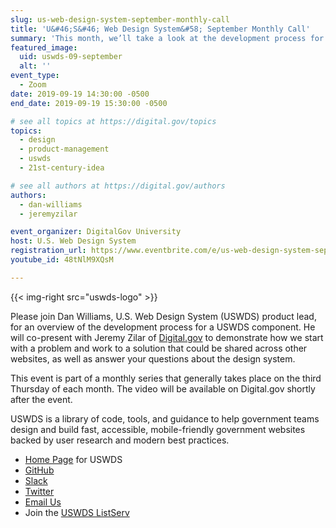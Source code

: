 ```yaml
---
slug: us-web-design-system-september-monthly-call
title: 'U&#46;S&#46; Web Design System&#58; September Monthly Call'
summary: 'This month, we’ll take a look at the development process for a USWDS component and demonstrate how we start with a problem and work to a solution that could be shared across other websites.'
featured_image:
  uid: uswds-09-september
  alt: ''
event_type:
  - Zoom
date: 2019-09-19 14:30:00 -0500
end_date: 2019-09-19 15:30:00 -0500

# see all topics at https://digital.gov/topics
topics:
  - design
  - product-management
  - uswds
  - 21st-century-idea

# see all authors at https://digital.gov/authors
authors:
  - dan-williams
  - jeremyzilar

event_organizer: DigitalGov University
host: U.S. Web Design System
registration_url: https://www.eventbrite.com/e/us-web-design-system-september-monthly-call-registration-70228448179
youtube_id: 48tNlM9XQsM

---
```


{{< img-right src="uswds-logo" >}}

Please join Dan Williams, U.S. Web Design System (USWDS) product lead, for an overview of the development process for a USWDS component. He will co-present with Jeremy Zilar of [Digital.gov](https://digital.gov) to demonstrate how we start with a problem and work to a solution that could be shared across other websites, as well as answer your questions about the design system.

This event is part of a monthly series that generally takes place on the third Thursday of each month. The video will be available on Digital.gov shortly after the event.

USWDS is a library of code, tools, and guidance to help government teams design and build fast, accessible, mobile-friendly government websites backed by user research and modern best practices. 

- [Home Page](https://designsystem.digital.gov/) for USWDS
- [GitHub](https://github.com/uswds/uswds/issues)
- [Slack](https://chat.18f.gov/)
- [Twitter](https://twitter.com/uswds?lang=en) 
- [Email Us](mailto:uswds@gsa.gov) 
- Join the [USWDS ListServ](mailto:uswds-subscribe-request@listserv.gsa.gov)
